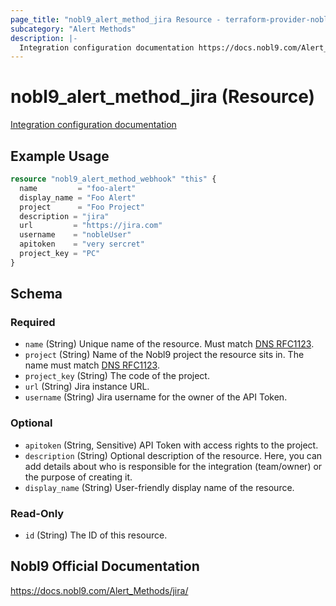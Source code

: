 ```yaml
---
page_title: "nobl9_alert_method_jira Resource - terraform-provider-nobl9"
subcategory: "Alert Methods"
description: |-
  Integration configuration documentation https://docs.nobl9.com/Alert_Methods/jira
---
```


# nobl9_alert_method_jira (Resource)

[Integration configuration documentation](https://docs.nobl9.com/Alert_Methods/jira)

## Example Usage

```terraform
resource "nobl9_alert_method_webhook" "this" {
  name         = "foo-alert"
  display_name = "Foo Alert"
  project      = "Foo Project"
  description = "jira"
  url		  = "https://jira.com"
  username    = "nobleUser"
  apitoken    = "very sercret"
  project_key = "PC"
}
```

<!-- schema generated by tfplugindocs -->
## Schema

### Required

- `name` (String) Unique name of the resource. Must match [DNS RFC1123](https://kubernetes.io/docs/concepts/overview/working-with-objects/names/#names).
- `project` (String) Name of the Nobl9 project the resource sits in. The name must match [DNS RFC1123](https://kubernetes.io/docs/concepts/overview/working-with-objects/names/#names).
- `project_key` (String) The code of the project.
- `url` (String) Jira instance URL.
- `username` (String) Jira username for the owner of the API Token.

### Optional

- `apitoken` (String, Sensitive) API Token with access rights to the project.
- `description` (String) Optional description of the resource. Here, you can add details about who is responsible for the integration (team/owner) or the purpose of creating it.
- `display_name` (String) User-friendly display name of the resource.

### Read-Only

- `id` (String) The ID of this resource.

## Nobl9 Official Documentation

https://docs.nobl9.com/Alert_Methods/jira/